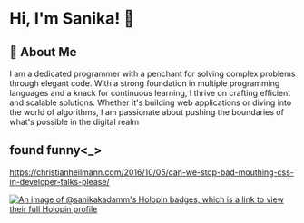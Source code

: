 # Hi, I'm Sanika! 👋


## 🚀 About Me
I am a dedicated programmer with a penchant for solving complex problems through elegant code. With a strong foundation in multiple programming languages and a knack for continuous learning, I thrive on crafting efficient and scalable solutions. Whether it's building web applications or diving into the world of algorithms, I am passionate about pushing the boundaries of what's possible in the digital realm

## found funny<_>

https://christianheilmann.com/2016/10/05/can-we-stop-bad-mouthing-css-in-developer-talks-please/

[![An image of @sanikakadamm's Holopin badges, which is a link to view their full Holopin profile](https://holopin.me/sanikakadamm)](https://holopin.io/@sanikakadamm)
